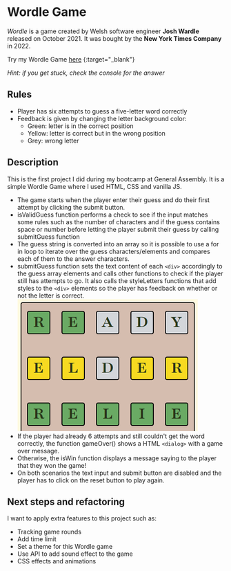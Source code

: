 # Wordle Game

_Wordle_ is a game created by Welsh software engineer **Josh Wardle** released on October 2021. It was bought by the **New York Times Company** in 2022.

Try my Wordle Game [here](https://jpmurara.github.io/wordle/) {:target="_blank"}

_Hint: if you get stuck, check the console for the answer_

## Rules

- Player has six attempts to guess a five-letter word correctly
- Feedback is given by changing the letter background color:
  - Green: letter is in the correct position
  - Yellow: letter is correct but in the wrong position
  - Grey: wrong letter

## Description

This is the first project I did during my bootcamp at General Assembly. It is a simple Wordle Game where I used HTML, CSS and vanilla JS.

- The game starts when the player enter their guess and do their first attempt by clicking the submit button.
- isValidGuess function performs a check to see if the input matches some rules such as the number of characters and if the guess contains space or number before letting the player submit their guess by calling submitGuess function
- The guess string is converted into an array so it is possible to use a for in loop to iterate over the guess characters/elements and compares each of them to the answer characters.
- submitGuess function sets the text content of each `<div>` accordingly to the guess array elements and calls other functions to check if the player still has attempts to go. It also calls the styleLetters functions that add styles to the `<div>` elements so the player has feedback on whether or not the letter is correct.
  ![wordle](https://github.com/JPMurara/wordle/blob/main/images/Screenshot%202023-06-10%20110841.png)
- If the player had already 6 attempts and still couldn't get the word correctly, the function gameOver() shows a HTML `<dialog>` with a game over message.
- Otherwise, the isWin function displays a message saying to the player that they won the game!
- On both scenarios the text input and submit button are disabled and the player has to click on the reset button to play again.

## Next steps and refactoring

I want to apply extra features to this project such as:

- Tracking game rounds
- Add time limit
- Set a theme for this Wordle game
- Use API to add sound effect to the game
- CSS effects and animations
